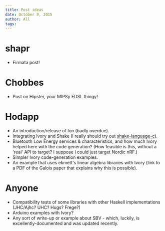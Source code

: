 ```yaml
---
title: Post ideas
date: October 9, 2015
author: All
tags: 
---
```


# shapr
- Firmata post!

# Chobbes
- Post on Hipster, your MIPSy EDSL thingy!

# Hodapp
- An introduction/release of Ion (badly overdue).
- Integrating Ivory and Shake (I really should try out
[shake-language-c][]).
- Bluetooth Low Energy services & characteristics, and how much Ivory
helped here with the code generation?  (How feasible is this, without
a 'real' API to target?  I suppose I could just target Nordic nRF.)
- Simpler Ivory code-generation examples.
- An example that uses ekmett's linear algebra libraries with Ivory
(link to a PDF of the Galois paper that explains why this is
possible).

# Anyone
- Compatibility tests of some libraries with other Haskell
implementations (JHC/Ajhc? UHC? Hugs? Frege?)
- Arduino examples with Ivory?
- Any sort of write-up or example about SBV - which, luckily, is
excellently-documented and was updated recently.

[shake-language-c]: https://hackage.haskell.org/package/shake-language-c

